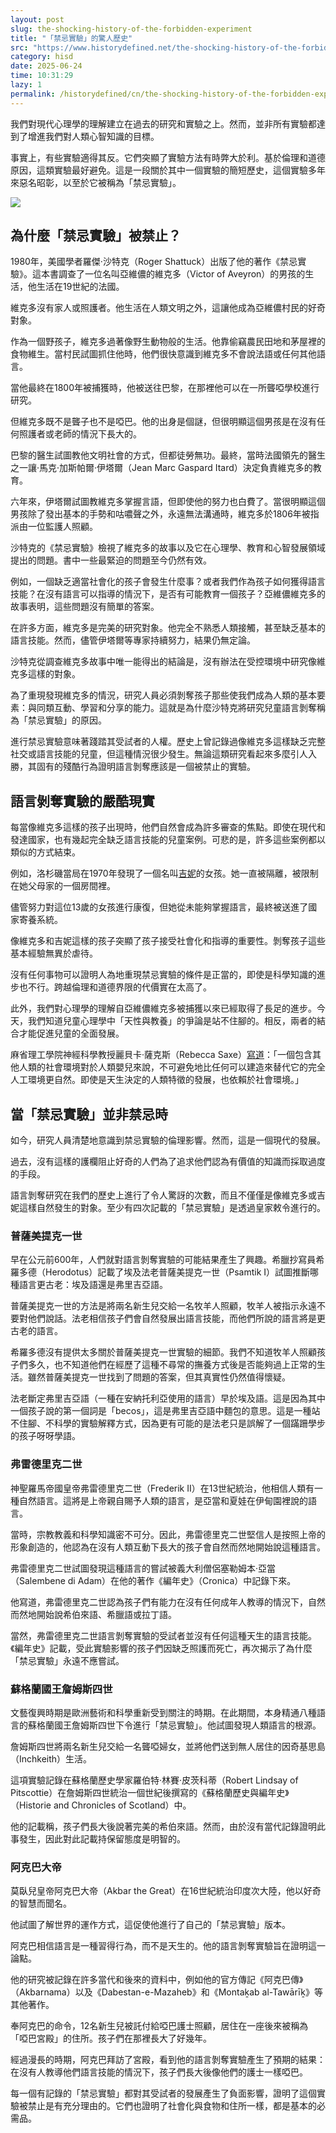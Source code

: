 ```yaml
---
layout: post
slug: the-shocking-history-of-the-forbidden-experiment
title: "「禁忌實驗」的驚人歷史"
src: "https://www.historydefined.net/the-shocking-history-of-the-forbidden-experiment/"
category: hisd
date: 2025-06-24
time: 10:31:29
lazy: 1
permalink: /historydefined/cn/the-shocking-history-of-the-forbidden-experiment
---
```


我們對現代心理學的理解建立在過去的研究和實驗之上。然而，並非所有實驗都達到了增進我們對人類心智知識的目標。

事實上，有些實驗適得其反。它們突顯了實驗方法有時弊大於利。基於倫理和道德原因，這類實驗最好避免。這是一段關於其中一個實驗的簡短歷史，這個實驗多年來惡名昭彰，以至於它被稱為「禁忌實驗」。

![](https://www.historydefined.net/wp-content/uploads/2025/05/baby-o-1024x679.webp)

## 為什麼「禁忌實驗」被禁止？

1980年，美國學者羅傑·沙特克（Roger Shattuck）出版了他的著作《禁忌實驗》。這本書調查了一位名叫亞維儂的維克多（Victor of Aveyron）的男孩的生活，他生活在19世紀的法國。

維克多沒有家人或照護者。他生活在人類文明之外，這讓他成為亞維儂村民的好奇對象。

作為一個野孩子，維克多過著像野生動物般的生活。他靠偷竊農民田地和茅屋裡的食物維生。當村民試圖抓住他時，他們很快意識到維克多不會說法語或任何其他語言。

當他最終在1800年被捕獲時，他被送往巴黎，在那裡他可以在一所聾啞學校進行研究。

但維克多既不是聾子也不是啞巴。他的出身是個謎，但很明顯這個男孩是在沒有任何照護者或老師的情況下長大的。

巴黎的醫生試圖教他文明社會的方式，但都徒勞無功。最終，當時法國領先的醫生之一讓·馬克·加斯帕爾·伊塔爾（Jean Marc Gaspard Itard）決定負責維克多的教育。

六年來，伊塔爾試圖教維克多掌握言語，但即使他的努力也白費了。當很明顯這個男孩除了發出基本的手勢和咕噥聲之外，永遠無法溝通時，維克多於1806年被指派由一位監護人照顧。

沙特克的《禁忌實驗》檢視了維克多的故事以及它在心理學、教育和心智發展領域提出的問題。書中一些最緊迫的問題至今仍然有效。

例如，一個缺乏適當社會化的孩子會發生什麼事？或者我們作為孩子如何獲得語言技能？在沒有語言可以指導的情況下，是否有可能教育一個孩子？亞維儂維克多的故事表明，這些問題沒有簡單的答案。

在許多方面，維克多是完美的研究對象。他完全不熟悉人類接觸，甚至缺乏基本的語言技能。然而，儘管伊塔爾等專家持續努力，結果仍無定論。

沙特克從調查維克多故事中唯一能得出的結論是，沒有辦法在受控環境中研究像維克多這樣的對象。

為了重現發現維克多的情況，研究人員必須剝奪孩子那些使我們成為人類的基本要素：與同類互動、學習和分享的能力。這就是為什麼沙特克將研究兒童語言剝奪稱為「禁忌實驗」的原因。

進行禁忌實驗意味著踐踏其受試者的人權。歷史上曾記錄過像維克多這樣缺乏完整社交或語言技能的兒童，但這種情況很少發生。無論這類研究看起來多麼引人入勝，其固有的殘酷行為證明語言剝奪應該是一個被禁止的實驗。

## 語言剝奪實驗的嚴酷現實

每當像維克多這樣的孩子出現時，他們自然會成為許多審查的焦點。即使在現代和發達國家，也有幾起完全缺乏語言技能的兒童案例。可悲的是，許多這些案例都以類似的方式結束。

例如，洛杉磯當局在1970年發現了一個名叫[吉妮](https://www.historydefined.net/genie-wiley/ "被綁在椅子上13年的「野」孩子")的女孩。她一直被隔離，被限制在她父母家的一個房間裡。

儘管努力對這位13歲的女孩進行康復，但她從未能夠掌握語言，最終被送進了國家寄養系統。

像維克多和吉妮這樣的孩子突顯了孩子接受社會化和指導的重要性。剝奪孩子這些基本經驗無異於虐待。

沒有任何事物可以證明人為地重現禁忌實驗的條件是正當的，即使是科學知識的進步也不行。跨越倫理和道德界限的代價實在太高了。

此外，我們對心理學的理解自亞維儂維克多被捕獲以來已經取得了長足的進步。今天，我們知道兒童心理學中「天性與教養」的爭論是站不住腳的。相反，兩者的結合才能促進兒童的全面發展。

麻省理工學院神經科學教授麗貝卡·薩克斯（Rebecca Saxe）[寫道](https://www.bostonreview.net/articles/saxe-the-forbidden-experiment/)：「一個包含其他人類的社會環境對於人類嬰兒來說，不可避免地比任何可以建造來替代它的完全人工環境更自然。即使是天生決定的人類特徵的發展，也依賴於社會環境。」

## 當「禁忌實驗」並非禁忌時

如今，研究人員清楚地意識到禁忌實驗的倫理影響。然而，這是一個現代的發展。

過去，沒有這樣的護欄阻止好奇的人們為了追求他們認為有價值的知識而採取過度的手段。

語言剝奪研究在我們的歷史上進行了令人驚訝的次數，而且不僅僅是像維克多或吉妮這樣自然發生的對象。至少有四次記載的「禁忌實驗」是透過皇家敕令進行的。

### 普薩美提克一世

早在公元前600年，人們就對語言剝奪實驗的可能結果產生了興趣。希臘抄寫員希羅多德（Herodotus）記載了埃及法老普薩美提克一世（Psamtik I）試圖推斷哪種語言更古老：埃及語還是弗里吉亞語。

普薩美提克一世的方法是將兩名新生兒交給一名牧羊人照顧，牧羊人被指示永遠不要對他們說話。法老相信孩子們會自然發展出語言技能，而他們所說的語言將是更古老的語言。

希羅多德沒有提供太多關於普薩美提克一世實驗的細節。我們不知道牧羊人照顧孩子們多久，也不知道他們在經歷了這種不尋常的撫養方式後是否能夠過上正常的生活。雖然普薩美提克一世找到了問題的答案，但其真實性仍然值得懷疑。

法老斷定弗里吉亞語（一種在安納托利亞使用的語言）早於埃及語。這是因為其中一個孩子說的第一個詞是「becos」，這是弗里吉亞語中麵包的意思。這是一種站不住腳、不科學的實驗解釋方式，因為更有可能的是法老只是誤解了一個蹣跚學步的孩子呀呀學語。

### 弗雷德里克二世

神聖羅馬帝國皇帝弗雷德里克二世（Frederik II）在13世紀統治，他相信人類有一種自然語言。這將是上帝親自賜予人類的語言，是亞當和夏娃在伊甸園裡說的語言。

當時，宗教教義和科學知識密不可分。因此，弗雷德里克二世堅信人是按照上帝的形象創造的，他認為在沒有人類互動下長大的孩子會自然而然地開始說這種語言。

弗雷德里克二世試圖發現這種語言的嘗試被義大利僧侶塞勒姆本·亞當（Salembene di Adam）在他的著作《編年史》（Cronica）中記錄下來。

他寫道，弗雷德里克二世認為孩子們有能力在沒有任何成年人教導的情況下，自然而然地開始說希伯來語、希臘語或拉丁語。

當然，弗雷德里克二世語言剝奪實驗的受試者並沒有任何這種天生的語言技能。《編年史》記載，受此實驗影響的孩子們因缺乏照護而死亡，再次揭示了為什麼「禁忌實驗」永遠不應嘗試。

### 蘇格蘭國王詹姆斯四世

文藝復興時期是歐洲藝術和科學重新受到關注的時期。在此期間，本身精通八種語言的蘇格蘭國王詹姆斯四世下令進行「禁忌實驗」。他試圖發現人類語言的根源。

詹姆斯四世將兩名新生兒交給一名聾啞婦女，並將他們送到無人居住的因奇基思島（Inchkeith）生活。

這項實驗記錄在蘇格蘭歷史學家羅伯特·林賽·皮茨科蒂（Robert Lindsay of Pitscottie）在詹姆斯四世統治一個世紀後撰寫的《蘇格蘭歷史與編年史》（Historie and Chronicles of Scotland）中。

他的記載稱，孩子們長大後說著完美的希伯來語。然而，由於沒有當代記錄證明此事發生，因此對此記載持保留態度是明智的。

### 阿克巴大帝

莫臥兒皇帝阿克巴大帝（Akbar the Great）在16世紀統治印度次大陸，他以好奇的智慧而聞名。

他試圖了解世界的運作方式，這促使他進行了自己的「禁忌實驗」版本。

阿克巴相信語言是一種習得行為，而不是天生的。他的語言剝奪實驗旨在證明這一論點。

他的研究被記錄在許多當代和後來的資料中，例如他的官方傳記《阿克巴傳》（Akbarnama）以及《Dabestan-e-Mazaheb》和《Montaḵab al-Tawārīḵ》等其他著作。

奉阿克巴的命令，12名新生兒被託付給啞巴護士照顧，居住在一座後來被稱為「啞巴宮殿」的住所。孩子們在那裡長大了好幾年。

經過漫長的時期，阿克巴拜訪了宮殿，看到他的語言剝奪實驗產生了預期的結果：在沒有人教導他們語言技能的情況下，孩子們長大後像他們的護士一樣啞巴。

每一個有記錄的「禁忌實驗」都對其受試者的發展產生了負面影響，證明了這個實驗被禁止是有充分理由的。它們也證明了社會化與食物和住所一樣，都是基本的必需品。